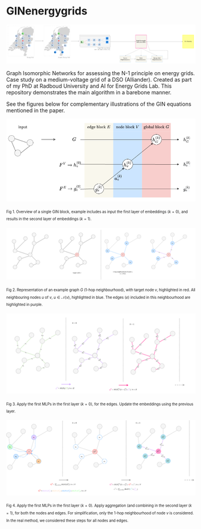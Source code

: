# GINenergygrids

![General pipeline of the proposed framework](pipeline_gin.drawio.png)

Graph Isomorphic Networks for assessing the N-1 principle on energy grids. Case study on a medium-voltage grid of a DSO (Alliander). Created as part of my PhD at Radboud University and AI for Energy Grids Lab.
This repository demonstrates the main algorithm in a barebone manner.

See the figures below for complementary illustrations of the GIN equations mentioned in the paper.

![GIN block](GINblock.drawio.png)

<sup><sub>Fig 1. Overview of a single GIN block, example includes as input the first layer of embeddings ($k=0$), and results in the second layer of embeddings ($k=1$).</sub></sup>

![GIN block](edgenode.drawio.png)

<sup><sub>Fig 2. Representation of an example graph $G$ (1-hop neighbourhood), with target node $v$, highlighted in red.  All neighbouring nodes $u$ of $v$, $u \in \mathcal{N}(v)$, highlighted in blue. The edges ($e$) included in this neighbourhood are highlighted in purple.</sub></sup>

![GIN block](edgefeat_update.drawio.png)

<sup><sub>Fig 3. Apply the first MLPs in the first layer ($k=0$), for the edges. Update the embeddings using the previous layer.</sub></sup>

![GIN block](nodefeat_update.drawio.png)

<sup><sub>Fig 4. Apply the first MLPs in the first layer ($k=0$). Apply aggregation (and combining in the second layer ($k=1$), for both the nodes and edges. For simplification, only the 1-hop neighbourhood of node $v$ is considered. In the real method, we considered these steps for all nodes and edges.</sub></sup>


